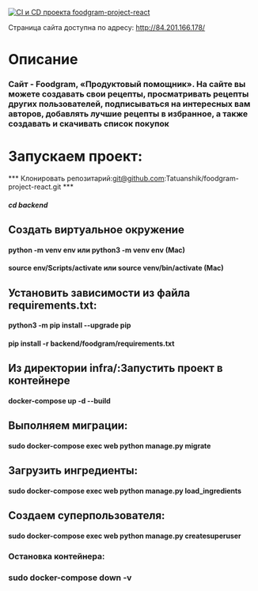 [![CI и CD проекта foodgram-project-react](https://github.com/Tatuanshik/foodgram-project-react/actions/workflows/main.yml/badge.svg?branch=master)](https://github.com/Tatuanshik/oodgram-project-react/actions/workflows/main.yml//)

Страница сайта доступна по адресу: http://84.201.166.178/

# Описание

### Сайт - Foodgram, «Продуктовый помощник». На сайте вы можете создавать свои рецепты, просматривать рецепты других пользователей, подписываться на интересных вам авторов, добавлять лучшие рецепты в избранное, а также создавать и скачивать список покупок

# Запускаем проект:

*** Клонировать репозитарий:git@github.com:Tatuanshik/foodgram-project-react.git ***
##### cd backend

## Создать виртуальное окружение
#### python -m venv env или python3 -m venv env (Mac)
#### source env/Scripts/activate или source venv/bin/activate (Mac)

## Установить зависимости из файла requirements.txt:
#### python3 -m pip install --upgrade pip
#### pip install -r backend/foodgram/requirements.txt

## Из директории infra/:Запустить проект в контейнере
#### docker-compose up -d --build

## Выполняем миграции:
#### sudo docker-compose exec web python manage.py migrate
## Загрузить ингредиенты: 
#### sudo docker-compose exec web python manage.py load_ingredients
## Создаем суперпользователя:
#### sudo docker-compose exec web python manage.py createsuperuser

### Остановка контейнера:
### sudo docker-compose down -v
